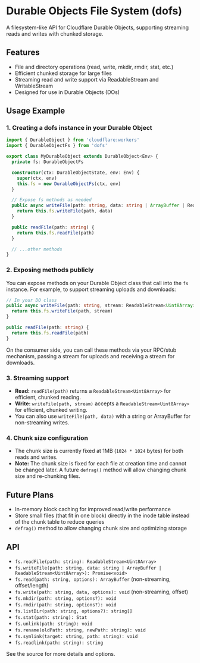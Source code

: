 # Durable Objects File System (dofs)

A filesystem-like API for Cloudflare Durable Objects, supporting streaming reads and writes with chunked storage.

## Features

- File and directory operations (read, write, mkdir, rmdir, stat, etc.)
- Efficient chunked storage for large files
- Streaming read and write support via ReadableStream and WritableStream
- Designed for use in Durable Objects (DOs)

## Usage Example

### 1. Creating a dofs instance in your Durable Object

```ts
import { DurableObject } from 'cloudflare:workers'
import { DurableObjectFs } from 'dofs'

export class MyDurableObject extends DurableObject<Env> {
  private fs: DurableObjectFs

  constructor(ctx: DurableObjectState, env: Env) {
    super(ctx, env)
    this.fs = new DurableObjectFs(ctx, env)
  }

  // Expose fs methods as needed
  public async writeFile(path: string, data: string | ArrayBuffer | ReadableStream<Uint8Array>) {
    return this.fs.writeFile(path, data)
  }

  public readFile(path: string) {
    return this.fs.readFile(path)
  }

  // ...other methods
}
```

### 2. Exposing methods publicly

You can expose methods on your Durable Object class that call into the `fs` instance. For example, to support streaming uploads and downloads:

```ts
// In your DO class
public async writeFile(path: string, stream: ReadableStream<Uint8Array>) {
  return this.fs.writeFile(path, stream)
}

public readFile(path: string) {
  return this.fs.readFile(path)
}
```

On the consumer side, you can call these methods via your RPC/stub mechanism, passing a stream for uploads and receiving a stream for downloads.

### 3. Streaming support

- **Read:** `readFile(path)` returns a `ReadableStream<Uint8Array>` for efficient, chunked reading.
- **Write:** `writeFile(path, stream)` accepts a `ReadableStream<Uint8Array>` for efficient, chunked writing.
- You can also use `writeFile(path, data)` with a string or ArrayBuffer for non-streaming writes.

### 4. Chunk size configuration

- The chunk size is currently fixed at 1MB (`1024 * 1024` bytes) for both reads and writes.
- **Note:** The chunk size is fixed for each file at creation time and cannot be changed later. A future `defrag()` method will allow changing chunk size and re-chunking files.

## Future Plans

- In-memory block caching for improved read/write performance
- Store small files (that fit in one block) directly in the inode table instead of the chunk table to reduce queries
- `defrag()` method to allow changing chunk size and optimizing storage

## API

- `fs.readFile(path: string): ReadableStream<Uint8Array>`
- `fs.writeFile(path: string, data: string | ArrayBuffer | ReadableStream<Uint8Array>): Promise<void>`
- `fs.read(path: string, options): ArrayBuffer` (non-streaming, offset/length)
- `fs.write(path: string, data, options): void` (non-streaming, offset)
- `fs.mkdir(path: string, options?): void`
- `fs.rmdir(path: string, options?): void`
- `fs.listDir(path: string, options?): string[]`
- `fs.stat(path: string): Stat`
- `fs.unlink(path: string): void`
- `fs.rename(oldPath: string, newPath: string): void`
- `fs.symlink(target: string, path: string): void`
- `fs.readlink(path: string): string`

See the source for more details and options.

